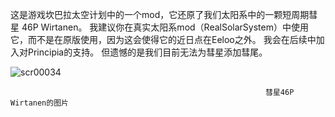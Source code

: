 这是游戏坎巴拉太空计划中的一个mod，它还原了我们太阳系中的一颗短周期彗星 46P Wirtanen。
我建议你在真实太阳系mod（RealSolarSystem）中使用它，而不是在原版使用，因为这会使得它的近日点在Eeloo之外。
我会在后续中加入对Principia的支持。 
但遗憾的是我们目前无法为彗星添加彗尾。




 ![scr00034](https://user-images.githubusercontent.com/108212981/180178551-16ecd7f7-e9c2-4f4b-8807-eb6ebee2a202.png) 
                       
                                                             彗星46P Wirtanen的图片
                                                                  
                       

